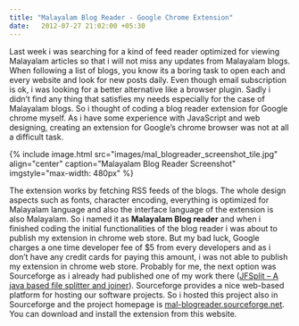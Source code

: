 ```yaml
---
title: "Malayalam Blog Reader - Google Chrome Extension"
date:   2012-07-27 21:02:00 +05:30
---
```


Last week i was searching for a kind of feed reader optimized for viewing Malayalam articles so that i will not miss any updates from Malayalam blogs. When following a list of blogs, you know its a boring task to open each and every website and look for new posts daily. Even though email subscription is ok, i was looking for a better alternative like a browser plugin. Sadly i didn’t find any thing that satisfies my needs especially for the case of Malayalam blogs. So i thought of coding a blog reader extension for Google chrome myself. As i have some experience with JavaScript and web designing, creating an extension for Google’s chrome browser was not at all a difficult task.

{% include image.html src="images/mal_blogreader_screenshot_tile.jpg" align="center" caption="Malayalam Blog Reader Screenshot" imgstyle="max-width: 480px" %}

The extension works by fetching RSS feeds of the blogs. The whole design aspects such as fonts, character encoding, everything is optimized for Malayalam language and also the interface language of the extension is also Malayalam. So i named it as **Malayalam Blog reader** and when i finished coding the initial functionalities of the blog reader i was about to publish my extension in chrome web store. But my bad luck, Google charges a one time developer fee of $5 from every developers and as i don’t have any credit cards for paying this amount, i was not able to publish my extension in chrome web store. Probably for me, the next option was Sourceforge as i already had published one of my work there ([JFSplit – A java based file splitter and joiner][jfsplit]). Sourceforge provides a nice web-based platform for hosting our software projects. So i hosted this project also in Sourceforge and the project homepage is [mal-blogreader.sourceforge.net][mal-blogreader]. You can download and install the extension from this website.

[jfsplit]: http://jfsplit.sourceforge.net/
[mal-blogreader]: http://mal-blogreader.sourceforge.net/
